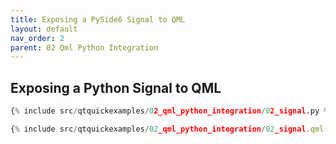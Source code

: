 ```yaml
---
title: Exposing a PySide6 Signal to QML
layout: default
nav_order: 2
parent: 02 Qml Python Integration
---
```


## Exposing a Python Signal to QML

```python
{% include src/qtquickexamples/02_qml_python_integration/02_signal.py %}
```

```qml
{% include src/qtquickexamples/02_qml_python_integration/02_signal.qml %}
```